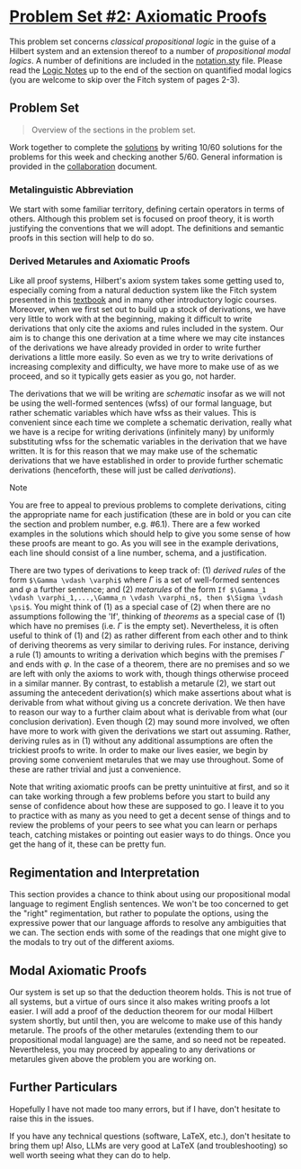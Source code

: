 # [Problem Set #2: Axiomatic Proofs](https://github.com/benbrastmckie/ModalHistory?tab=readme-ov-file#problem-sets)

This problem set concerns _classical propositional logic_ in the guise of a Hilbert system and an extension thereof to a number of _propositional modal logics_.
A number of definitions are included in the [notation.sty](../assets/notation.sty) file.
Please read the [Logic Notes](https://github.com/benbrastmckie/LogicNotes) up to the end of the section on quantified modal logics (you are welcome to skip over the Fitch system of pages 2-3).

## Problem Set

> Overview of the sections in the problem set.

Work together to complete the [solutions](02_solutions.tex) by writing 10/60 solutions for the problems for this week and checking another 5/60.
General information is provided in the [collaboration](../README.md#collaboration) document.

### Metalinguistic Abbreviation

We start with some familiar territory, defining certain operators in terms of others.
Although this problem set is focused on proof theory, it is worth justifying the conventions that we will adopt.
The definitions and semantic proofs in this section will help to do so.

### Derived Metarules and Axiomatic Proofs

Like all proof systems, Hilbert's axiom system takes some getting used to, especially coming from a natural deduction system like the Fitch system presented in this [textbook](https://github.com/benbrastmckie/ForAllX) and in many other introductory logic courses.
Moreover, when we first set out to build up a stock of derivations, we have very little to work with at the beginning, making it difficult to write derivations that only cite the axioms and rules included in the system.
Our aim is to change this one derivation at a time where we may cite instances of the derivations we have already provided in order to write further derivations a little more easily.
So even as we try to write derivations of increasing complexity and difficulty, we have more to make use of as we proceed, and so it typically gets easier as you go, not harder.

The derivations that we will be writing are _schematic_ insofar as we will not be using the well-formed sentences (wfss) of our formal language, but rather schematic variables which have wfss as their values.
This is convenient since each time we complete a schematic derivation, really what we have is a recipe for writing derivations (infinitely many) by uniformly substituting wfss for the schematic variables in the derivation that we have written.
It is for this reason that we may make use of the schematic derivations that we have established in order to provide further schematic derivations (henceforth, these will just be called _derivations_).

> [!NOTE]
> You are free to appeal to previous problems to complete derivations, citing the appropriate name for each justification (these are in bold or you can cite the section and problem number, e.g. \#6.1).
> There are a few worked examples in the solutions which should help to give you some sense of how these proofs are meant to go.
> As you will see in the example derivations, each line should consist of a line number, schema, and a justification.

There are two types of derivations to keep track of: (1) _derived rules_ of the form `$\Gamma \vdash \varphi$` where $\Gamma$ is a set of well-formed sentences and $\varphi$ a further sentence; and (2) _metarules_ of the form `If $\Gamma_1 \vdash \varphi_1,...,\Gamma_n \vdash \varphi_n$, then $\Sigma \vdash \psi$`.
You might think of (1) as a special case of (2) when there are no assumptions following the 'If', thinking of _theorems_ as a special case of (1) which have no premises (i.e. $\Gamma$ is the empty set).
Nevertheless, it is often useful to think of (1) and (2) as rather different from each other and to think of deriving theorems as very similar to deriving rules.
For instance, deriving a rule (1) amounts to writing a derivation which begins with the premises $\Gamma$ and ends with $\varphi$.
In the case of a theorem, there are no premises and so we are left with only the axioms to work with, though things otherwise proceed in a similar manner.
By contrast, to establish a metarule (2), we start out assuming the antecedent derivation(s) which make assertions about what is derivable from what without giving us a concrete derivation.
We then have to reason our way to a further claim about what is derivable from what (our conclusion derivation).
Even though (2) may sound more involved, we often have more to work with given the derivations we start out assuming.
Rather, deriving rules as in (1) without any additional assumptions are often the trickiest proofs to write.
In order to make our lives easier, we begin by proving some convenient metarules that we may use throughout.
Some of these are rather trivial and just a convenience.

Note that writing axiomatic proofs can be pretty unintuitive at first, and so it can take working through a few problems before you start to build any sense of confidence about how these are supposed to go.
I leave it to you to practice with as many as you need to get a decent sense of things and to review the problems of your peers to see what you can learn or perhaps teach, catching mistakes or pointing out easier ways to do things.
Once you get the hang of it, these can be pretty fun.

## Regimentation and Interpretation

This section provides a chance to think about using our propositional modal language to regiment English sentences.
We won't be too concerned to get the "right" regimentation, but rather to populate the options, using the expressive power that our language affords to resolve any ambiguities that we can.
The section ends with some of the readings that one might give to the modals to try out of the different axioms.

## Modal Axiomatic Proofs

Our system is set up so that the deduction theorem holds.
This is not true of all systems, but a virtue of ours since it also makes writing proofs a lot easier.
I will add a proof of the deduction theorem for our modal Hilbert system shortly, but until then, you are welcome to make use of this handy metarule.
The proofs of the other metarules (extending them to our propositional modal language) are the same, and so need not be repeated.
Nevertheless, you may proceed by appealing to any derivations or metarules given above the problem you are working on.

## Further Particulars

Hopefully I have not made too many errors, but if I have, don't hesitate to raise this in the issues.

If you have any technical questions (software, LaTeX, etc.), don't hesitate to bring them up!
Also, LLMs are very good at LaTeX (and troubleshooting) so well worth seeing what they can do to help.
